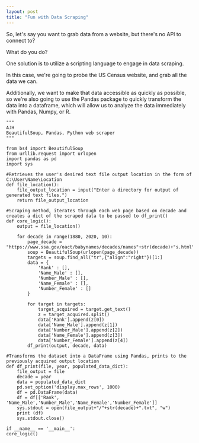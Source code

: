 ```yaml
---
layout: post
title: "Fun with Data Scraping"
---
```


So, let's say you want to grab data from a website, but there's no API to connect to?

What do you do?

One solution is to utilize a scripting language to engage in data scraping.

In this case, we're going to probe the US Census website, and grab all the data we can.

Additionally, we want to make that data accessible as quickly as possible, so we're also going
to use the Pandas package to quickly transform the data into a dataframe, which will allow us to 
analyze the data immediately with Pandas, Numpy, or R. 
```
"""
AJH
BeautifulSoup, Pandas, Python web scraper
"""

from bs4 import BeautifulSoup
from urllib.request import urlopen
import pandas as pd
import sys

#Retrieves the user's desired text file output location in the form of C:\User\Name\Location
def file_location():
    file_output_location = input("Enter a directory for output of generated text files.")
    return file_output_location

#Scraping method, iterates through each web page based on decade and creates a dict of the scraped data to be passed to df_print()
def core_logic():
    output = file_location()

    for decade in range(1880, 2020, 10):
        page_decade = "https://www.ssa.gov/oact/babynames/decades/names"+str(decade)+"s.html"
        soup = BeautifulSoup(urlopen(page_decade))
        targets = soup.find_all("tr",{"align":"right"})[1:]
        data = {
            'Rank' : [],
            'Name_Male' : [],
            'Number_Male' : [],
            'Name_Female' : [],
            'Number_Female' : []
        }

        for target in targets:
            target_acquired = target.get_text()
            z = target_acquired.split()
            data['Rank'].append(z[0])
            data['Name_Male'].append(z[1])
            data['Number_Male'].append(z[2])
            data['Name_Female'].append(z[3])
            data['Number_Female'].append(z[4])
        df_print(output, decade, data)

#Transforms the dataset into a DataFrame using Pandas, prints to the previously acquired output location        
def df_print(file, year, populated_data_dict):
    file_output = file
    decade = year
    data = populated_data_dict
    pd.set_option('display.max_rows', 1000)
    df = pd.DataFrame(data)
    df = df[['Rank', 'Name_Male','Number_Male','Name_Female','Number_Female']]
    sys.stdout = open(file_output+"/"+str(decade)+".txt", "w")
    print (df)
    sys.stdout.close()

if __name__ == '__main__':
core_logic()
```
